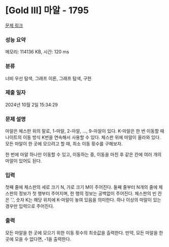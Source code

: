 # [Gold III] 마알 - 1795 

[문제 링크](https://www.acmicpc.net/problem/1795) 

### 성능 요약

메모리: 114136 KB, 시간: 120 ms

### 분류

너비 우선 탐색, 그래프 이론, 그래프 탐색, 구현

### 제출 일자

2024년 10월 2일 15:34:29

### 문제 설명

<p>마알은 체스판 위의 말로, 1-마알, 2-마알, ..., 9-마알이 있다. K-마알은 한 번 이동할 때 나이트의 이동 방식 K번을 연속해서 사용할 수 있다. 체스판 위에 마알이 올라와 있다. 모든 마알이 한 곳에 모으려고 할 때, 최소 이동 횟수를 구해보자.</p>

<p>한 번에 마알 하나만 이동할 수 있고, 이동하는 중, 이동을 마친 후 같은 칸에 여러 개의 마알이 있어도 된다.</p>

### 입력 

 <p>첫째 줄에 체스판의 세로 크기 N, 가로 크기 M이 주어진다. 둘째 줄부터 N개의 줄에 체스판의 정보가 첫 행부터 주어지며, 한 행의 정보는 공백없이 주어진다. 체스판의 빈 칸은 '.', 숫자 K는 해당 위치에 K-마알이 놓여 있음을 의미한다. 하나 이상의 마알이 있는 경우만 입력으로 주어진다.</p>

### 출력 

 <p>모든 마알을 한 곳에 모으기 위한 이동 횟수의 최솟값을 출력한다. 만약, 모든 마알을 한 곳에 모을 수 없다면, -1을 출력한다.</p>

